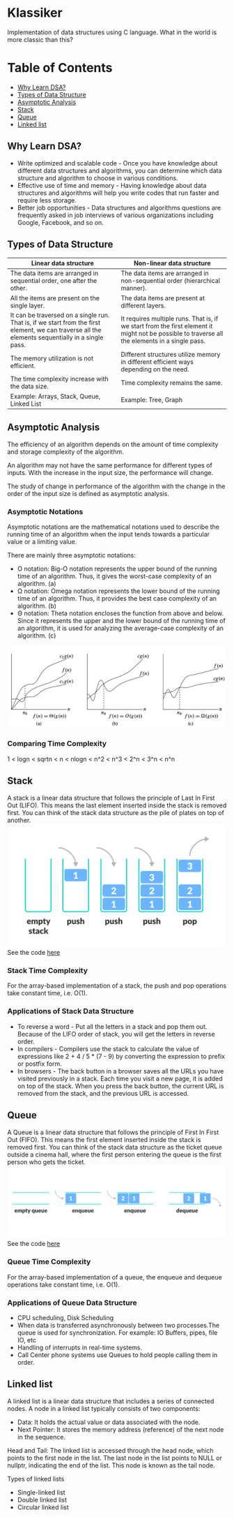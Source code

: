 # Klassiker

Implementation of data structures using C language. What in the world is more classic than this?

# Table of Contents
- [Why Learn DSA?](#question)
- [Types of Data Structure](#types)
- [Asymptotic Analysis](#asymp)
- [Stack](#stack)
- [Queue](#queue)
- [Linked list](#linked-list)

<a id="question"></a>
## Why Learn DSA?

- Write optimized and scalable code - Once you have knowledge about different data structures and algorithms, you can determine which data structure and algorithm to choose in various conditions.
- Effective use of time and memory - Having knowledge about data structures and algorithms will help you write codes that run faster and require less storage.
- Better job opportunities - Data structures and algorithms questions are frequently asked in job interviews of various organizations including Google, Facebook, and so on.

<a id="types"></a>
## Types of Data Structure

| Linear data structure      | Non-linear data structure |
| ----------- | ----------- |
| The data items are arranged in sequential order, one after the other.      | The data items are arranged in non-sequential order (hierarchical manner).       |
| All the items are present on the single layer.   | The data items are present at different layers.        |
| It can be traversed on a single run. That is, if we start from the first element, we can traverse all the elements sequentially in a single pass.   | It requires multiple runs. That is, if we start from the first element it might not be possible to traverse all the elements in a single pass.        |
| The memory utilization is not efficient.   | Different structures utilize memory in different efficient ways depending on the need.        |
| The time complexity increase with the data size.   | Time complexity remains the same.        |
| Example: Arrays, Stack, Queue, Linked List   | Example: Tree, Graph        |


<a id="asymp"></a>
## Asymptotic Analysis

The efficiency of an algorithm depends on the amount of time complexity and storage complexity of the algorithm.

An algorithm may not have the same performance for different types of inputs. With the increase in the input size, the performance will change.

The study of change in performance of the algorithm with the change in the order of the input size is defined as asymptotic analysis.

### Asymptotic Notations

Asymptotic notations are the mathematical notations used to describe the running time of an algorithm when the input tends towards a particular value or a limiting value.

There are mainly three asymptotic notations:

- O notation: Big-O notation represents the upper bound of the running time of an algorithm. Thus, it gives the worst-case complexity of an algorithm. (a)
- Ω notation: Omega notation represents the lower bound of the running time of an algorithm. Thus, it provides the best case complexity of an algorithm. (b)
- Θ notation: Theta notation encloses the function from above and below. Since it represents the upper and the lower bound of the running time of an algorithm, it is used for analyzing the average-case complexity of an algorithm. (c)

![charts](./src/charts.jpeg)

### Comparing Time Complexity

1 < logn < sqrtn < n < nlogn < n^2 < n^3 < 2^n < 3^n < n^n


<a id="stack"></a>
## Stack
A stack is a linear data structure that follows the principle of Last In First Out (LIFO). This means the last element inserted inside the stack is removed first. You can think of the stack data structure as the pile of plates on top of another.
![stack](src/stack.jpeg)
See the code [here](Stack.c)

### Stack Time Complexity

For the array-based implementation of a stack, the push and pop operations take constant time, i.e. O(1).

### Applications of Stack Data Structure

- To reverse a word - Put all the letters in a stack and pop them out. Because of the LIFO order of stack, you will get the letters in reverse order.
- In compilers - Compilers use the stack to calculate the value of expressions like 2 + 4 / 5 * (7 - 9) by converting the expression to prefix or postfix form.
- In browsers - The back button in a browser saves all the URLs you have visited previously in a stack. Each time you visit a new page, it is added on top of the stack. When you press the back button, the current URL is removed from the stack, and the previous URL is accessed.

<a id="queue"></a>
## Queue
A Queue is a linear data structure that follows the principle of First In First Out (FIFO). This means the first element inserted inside the stack is removed first. You can think of the stack data structure as the ticket queue outside a cinema hall, where the first person entering the queue is the first person who gets the ticket.
![stack](src/queue.jpeg)
See the code [here](Queue.c)

### Queue Time Complexity

For the array-based implementation of a queue, the enqueue and dequeue operations take constant time, i.e. O(1).

### Applications of Queue Data Structure

- CPU scheduling, Disk Scheduling
- When data is transferred asynchronously between two processes.The queue is used for synchronization. For example: IO Buffers, pipes, file IO, etc
- Handling of interrupts in real-time systems.
- Call Center phone systems use Queues to hold people calling them in order.

<a id="linked-list"></a>
## Linked list
A linked list is a linear data structure that includes a series of connected nodes. A node in a linked list typically consists of two components:
- Data: It holds the actual value or data associated with the node.
- Next Pointer: It stores the memory address (reference) of the next node in the sequence.

Head and Tail: The linked list is accessed through the head node, which points to the first node in the list. The last node in the list points to NULL or nullptr, indicating the end of the list. This node is known as the tail node.

Types of linked lists
- Single-linked list
- Double linked list
- Circular linked list